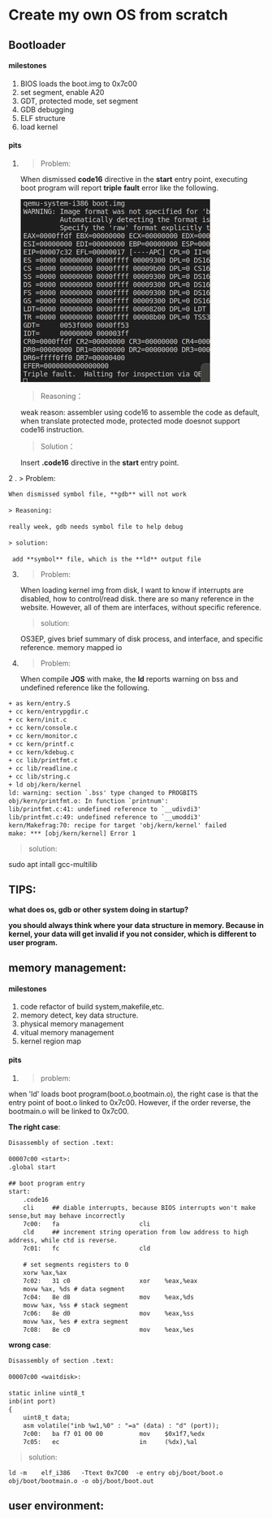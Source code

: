 # Create my own OS from scratch

## Bootloader

#### milestones

1. BIOS loads the boot.img to 0x7c00
2. set segment, enable A20
3. GDT, protected mode, set segment
4. GDB debugging
5. ELF structure
6. load kernel

#### pits
1. > Problem:
   
    When dismissed **code16** directive in the **start** entry point, executing boot program will report **triple** **fault** error like the following.
    
   ![code16](pictures/code16.png)

   > Reasoning：
    
    weak reason: assembler using code16 to assemble the code as default, when translate protected mode, protected mode doesnot support code16 instruction.

   > Solution：

     Insert **.code16** directive in the **start** entry point.

2 . > Problem:

    When dismissed symbol file, **gdb** will not work

    > Reasoning:
    
    really week, gdb needs symbol file to help debug

    > solution:
     
     add **symbol** file, which is the **ld** output file

3. > Problem:
    
    When loading kernel img from disk, I want to know if interrupts are disabled, how to control/read disk. there are so many reference in the website.
    However, all of them are interfaces, without specific reference.
  
   > solution:

   OS3EP, gives brief summary of disk process, and interface, and specific reference. memory mapped io


4. > Problem:
   
   When compile **JOS** with make, the **ld** reports warning on bss and undefined reference like the following.

```
+ as kern/entry.S
+ cc kern/entrypgdir.c
+ cc kern/init.c
+ cc kern/console.c
+ cc kern/monitor.c
+ cc kern/printf.c
+ cc kern/kdebug.c
+ cc lib/printfmt.c
+ cc lib/readline.c
+ cc lib/string.c
+ ld obj/kern/kernel
ld: warning: section `.bss' type changed to PROGBITS
obj/kern/printfmt.o: In function `printnum':
lib/printfmt.c:41: undefined reference to `__udivdi3'
lib/printfmt.c:49: undefined reference to `__umoddi3'
kern/Makefrag:70: recipe for target 'obj/kern/kernel' failed
make: *** [obj/kern/kernel] Error 1

```

> solution:

sudo apt intall gcc-multilib

## TIPS:

  **what does os, gdb or other system doing in startup?**
  
  **you should always think where your data structure in memory. Because in kernel, your data will get invalid if you not consider, which is different to user program.**


## memory management:

#### milestones

1. code refactor of build system,makefile,etc.
2. memory detect, key data structure.
3. physical memory management
4. vitual memory management
5. kernel region map

#### pits

1. >problem:

  when 'ld' loads boot program(boot.o,bootmain.o), the right case is that the entry point of boot.o linked to 0x7c00. However, if the order reverse, the bootmain.o will be linked to 0x7c00.


**The right case**:

```
Disassembly of section .text:

00007c00 <start>:
.global start

## boot program entry
start:
    .code16
    cli     ## diable interrupts, because BIOS interrupts won't make sense,but may behave incorrectly
    7c00:	fa                   	cli    
    cld     ## increment string operation from low address to high address, while ctd is reverse.
    7c01:	fc                   	cld    
    
    # set segments registers to 0
    xorw %ax,%ax
    7c02:	31 c0                	xor    %eax,%eax
    movw %ax, %ds # data segment
    7c04:	8e d8                	mov    %eax,%ds
    movw %ax, %ss # stack segment
    7c06:	8e d0                	mov    %eax,%ss
    movw %ax, %es # extra segment
    7c08:	8e c0                	mov    %eax,%es
``` 

**wrong case**:

```
Disassembly of section .text:

00007c00 <waitdisk>:

static inline uint8_t
inb(int port)
{
	uint8_t data;
	asm volatile("inb %w1,%0" : "=a" (data) : "d" (port));
    7c00:	ba f7 01 00 00       	mov    $0x1f7,%edx
    7c05:	ec                   	in     (%dx),%al
```

>solution:

```
ld -m    elf_i386   -Ttext 0x7C00  -e entry obj/boot/boot.o obj/boot/bootmain.o -o obj/boot/boot.out

```


## user environment:
